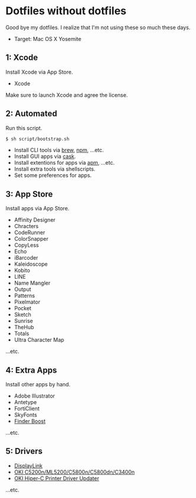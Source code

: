 # Dotfiles without dotfiles

Good bye my dotfiles. I realize that I'm not using these so much these days.

- Target: Mac OS X Yosemite

## 1: Xcode

Install Xcode via App Store.

- Xcode

Make sure to launch Xcode and agree the license.

## 2: Automated

Run this script.

```bash
$ sh script/bootstrap.sh
```

- Install CLI tools via [brew](http://brew.sh/), [npm](https://www.npmjs.com/), ...etc.
- Install GUI apps via [cask](http://caskroom.io/).
- Install extentions for apps via [apm](https://atom.io/packages), ...etc.
- Install extra tools via shellscripts.
- Set some preferences for apps.

## 3: App Store

Install apps via App Store.

- Affinity Designer
- Chracters
- CodeRunner
- ColorSnapper
- CopyLess
- Echo
- iBarcoder
- Kaleidoscope
- Kobito
- LINE
- Name Mangler
- Output
- Patterns
- Pixelmator
- Pocket
- Sketch
- Sunrise
- TheHub
- Totals
- Ultra Character Map

...etc.

## 4: Extra Apps

Install other apps by hand.

- Adobe Illustrator
- Antetype
- FortiClient
- SkyFonts
- [Finder Boost](http://hobbyistsoftware.com/finderBoost)

...etc.

## 5: Drivers

- [DisplayLink](http://www.displaylink.com/support/sla.php?fileid=134)
- [OKI C5200n/ML5200/C5800n/C5800dn/C3400n](http://www5.okidata.co.jp/JSHIS163.nsf/SearchView/2AE1ED4BC9E2000E49257ACC0029843D?OpenDocument&charset=Shift_JIS)
- [OKI Hiper-C Printer Driver Updater](http://www5.okidata.co.jp/JSHIS163.nsf/SearchView/995B7723C12D0D9449257D9600002487?OpenDocument&charset=Shift_JIS)

...etc.

